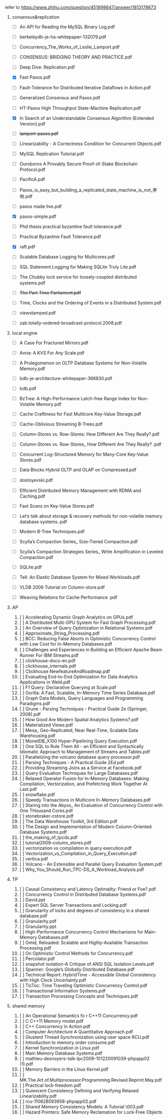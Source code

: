 refer to https://www.zhihu.com/question/451898647/answer/1813178673

1. consensus&replication
   - [ ] An API for Reading the MySQL Binary Log.pdf                                 
   - [ ] berkeleydb-je-ha-whitepaper-132079.pdf
   - [ ]  Concurrency_The_Works_of_Leslie_Lamport.pdf
   - [ ] CONSENSUS: BRIDGING THEORY AND PRACTICE.pdf
   - [ ]  Deep Dive: Replication.pdf
   - [x] Fast Paxos.pdf
   - [ ] Fault-Tolerance for Distributed Iterative Dataﬂows in Action.pdf
   - [ ] Generalized Consensus and Paxos.pdf
   - [ ]  HT-Paxos High Throughput State-Machine Replication.pdf
   - [x] In Search of an Understandable Consensus Algorithm (Extended Version).pdf                       
   - [ ]  ~~lamport-paxos.pdf~~
   - [ ] Linearizability - A Correctness Condition for Concurrent Objects.pdf
   - [ ]  MySQL Replication Tutorial.pdf
   - [ ] Ouroboros A Provably Secure Proof-of-Stake Blockchain Protocol.pdf
   - [ ] PacificA.pdf
   - [ ] Paxos_is_easy_but_building_a_replicated_state_machine_is_not_李响.pdf
   - [ ] paxos made live.pdf
   - [x] paxos-simple.pdf                                                                                
   - [ ] Phd thesis practical byzantine fault tolerance.pdf
   - [ ] Practical Byzantine Fault Tolerance.pdf
   - [x] raft.pdf                                                                                        
   - [ ]  Scalable Database Logging for Multicores.pdf
   - [ ]  SQL Statement Logging for Making SQLite Truly Lite.pdf
   - [ ]  The Chubby lock service for loosely-coupled distributed systems.pdf
   - [ ] ~~The Part-Time Parliament.pdf~~                                                              
   - [ ]  Time, Clocks and the Ordering of Events in a Distributed System.pdf
   - [ ]  viewstamped.pdf
   - [ ]  zab.totally-ordered-broadcast-protocol.2008.pdf




2. local engine
   - [ ] A Case For Fractured Mirrors.pdf
   - [ ]  Anna: A KVS For Any Scale.pdf
   - [ ] A Prolegomenon on OLTP Database Systems for Non-Volatile Memory.pdf
   - [ ] bdb-je-architecture-whitepaper-366830.pdf
   - [ ] bdb.pdf
   - [ ]  BzTree: A High-Performance Latch-free Range Index for Non-Volatile Memory.pdf
   - [ ] Cache Craftiness for Fast Multicore Key-Value Storage.pdf
   - [ ]  Cache-Oblivious Streaming B-Trees.pdf
   - [ ] Column-Stores vs. Row-Stores: How Different Are They Really?.pdf
   - [ ]  Column-Stores vs. Row-Stores_ How Different Are They Really? .pdf
   - [ ] Concurrent Log-Structured Memory for Many-Core Key-Value Stores.pdf
   - [ ] Data Blocks Hybrid OLTP and OLAP on Compressed.pdf
   - [ ]  dostoyevski.pdf
   - [ ]  Efﬁcient Distributed Memory Management with RDMA and Caching.pdf
   - [ ]  Fast Scans on Key-Value Stores.pdf
   - [ ]  Let’s talk about storage & recovery methods for non-volatile memory database systems..pdf
   - [ ]  Modern B-Tree Techniques.pdf
   - [ ] Scylla’s Compaction Series_ Size-Tiered Compaction.pdf
   - [ ]  Scylla’s Compaction Strategies Series_ Write Amplification in Leveled Compaction.pdf
   - [ ]  SQLite.pdf
   - [ ]  Tell: An Elastic Database System for Mixed Workloads.pdf
   - [ ]  VLDB 2009 Tutorial on Column-store.pdf
   - [ ]  Weaving Relations for Cache Performance .pdf




3. AP	

   1. [ ] Accelerating Dynamic Graph Analytics on GPUs.pdf
   2. [ ]  A Distributed Multi-GPU System for Fast Graph Processing.pdf
   3. [ ]  An Overview of Query Optimization in Relational Systems.pdf
   4. [ ]  Approximate_String_Processing.pdf
   5. [ ]  BCC: Reducing False Aborts in Optimistic Concurrency Control with Low Cost for In-Memory Databases.pdf
   6. [ ]  Challenges and Experiences in Building an Efﬁcient Apache Beam Runner For IBM Streams.pdf
   7. [ ]  clickhouse-docs-en.pdf
   8. [ ]  clickhouse_internals.pdf
   9. [ ] Clickhouse NewfeatureAndRoadmap.pdf
   10. [ ]  Evaluating End-to-End Optimization for Data Analytics Applications in Weld.pdf
   11. [ ]  F1 Query: Declarative Querying at Scale.pdf
   12. [ ]  Gorilla: A Fast, Scalable, In-Memory Time Series Database.pdf
   13. [ ]  Graph Data Models, Query Languages and Programming Paradigms.pdf
   14. [ ]  Grune - Parsing Techniques - Practical Guide 2e (Springer, 2008).pdf
   15. [ ]  How Good Are Modern Spatial Analytics Systems?.pdf
   16. [ ]  Materialized Views.pdf
   17. [ ]  Mesa_ Geo-Replicated, Near Real-Time, Scalable Data Warehousing.pdf
   18. [ ]  MonetDB_X100 Hyper-Pipelining Query Execution.pdf
   19. [ ]  One SQL to Rule Them All - an Efficient and Syntactically Idiomatic Approach to Management of Streams and Tables.pdf
   20. [ ]  Parallelizing the volcano database query processor.pdf
   21. [ ]  Parsing Techniques - A Practical Guide 2Ed.pdf
   22. [ ]  Providing Streaming Joins as a Service at Facebook.pdf
   23. [ ]  Query Evaluation Techniques for Large Databases.pdf
   24. [ ]  Relaxed Operator Fusion for In-Memory Databases: Making Compilation, Vectorization, and Prefetching Work Together At Last.pdf
   25. [ ]  snowflake.pdf
   26. [ ]  Speedy Transactions in Multicore In-Memory Databases.pdf
   27. [ ]  Staring into the Abyss_ An Evaluation of Concurrency Control with One THousand Cores.pdf
   28. [ ]  stonebraker-cstore.pdf
   29. [ ]  The Data Warehouse Toolkit, 3rd Edition.pdf
   30. [ ]  The Design and Implementation of Modern Column-Oriented Database Systems.pdf
   31. [ ]  the_making_of_tpcds.pdf
   32. [ ]  tutorial2009-column_stores.pdf
   33. [ ]  vectorization vs compilation in query execution.pdf
   34. [ ]  Vectorization_vs_Compilation_in_Query_Execution.pdf
   35. [ ]  vertica.pdf
   36. [ ]  Volcano - An Extensible and Parallel Query Evaluation System.pdf
   37. [ ]  Why_You_Should_Run_TPC-DS_A_Workload_Analysis.pdf




4. TP

   1. [ ] Causal Consistency and Latency Optimality: Friend or Foe?.pdf
   2. [ ]  Concurrency Control in Distributed Database Systems.pdf
   3. [ ]  David.ppt
   4. [ ] Expert SQL Server Transactions and Locking.pdf
   5. [ ] Granularity of locks and degrees of consistency in a shared database.pdf
   6. [ ] Granularity.pdf
   7. [ ] Granularity.ppt
   8. [ ]  High-Performance Concurrency Control Mechanisms for Main-Memory Databases.pdf
   9. [ ]  Omid, Reloaded: Scalable and Highly-Available Transaction Processing.pdf
   10. [ ]  On Optimistic Control  Methods  for Concurrency.pdf
   11. [ ]  Percolator.pdf
   12. [ ]  snapshot isolation-A Critique of ANSI SQL Isolation Levels.pdf
   13. [ ]  Spanner: Google’s Globally Distributed Database.pdf
   14. [ ]  Technical Report: HybridTime - Accessible Global Consistency with High Clock Uncertainty.pdf
   15. [ ]  TicToc: Time Traveling Optimistic Concurrency Control.pdf
   16. [ ]  Transactional Information Systems.pdf
   17. [ ] Transaction Processing Concepts and Techniques.pdf



5.  shared memory
    1. [ ] An Operational Semantics fo r C++11 Concurrency.pdf
    2. [ ]  C C++11 Memory model.pdf
    3. [ ] C++ Concurrency in Action.pdf
    4. [ ]  Computer Architecture A Quantitative Approach.pdf
    5. [ ]  Glusterd Thread Synchronization using user space RCU.pdf
    6. [ ] Introduction to memory order consume.pdf
    7. [ ]  Kernel Synchronization in Linux.pdf
    8. [ ] Main Memory Database Systems.pdf
    9. [ ]  mathieu-desnoyers-talk-lpc2009-101220091039-phpapp02 (1).pdf
    10. [ ]  Memory Barriers in the Linux Kernel.pdf
    11. [ ]  MK.The.Art.of.Multiprocessor.Programming.Revised.Reprint.May.pdf
    12. [ ]  Practical lock-freedom.pdf
    13. [ ]  Quiescent Consistency Defining and Verifying Relaxed Linearizability.pdf
    14. [ ]  rcu-110828093958-phpapp02.pdf
    15. [ ] Shared Memory Consistency Models: A Tutorial \003.pdf
    16. [ ] Hazard Pointers: Safe Memory Reclamation for Lock-Free Objects
